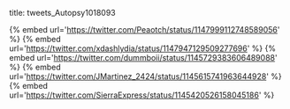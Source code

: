 title: tweets_Autopsy1018093

{% embed url='https://twitter.com/Peaotch/status/1147999112748589056' %}
{% embed url='https://twitter.com/xdashlydia/status/1147947129509277696' %}
{% embed url='https://twitter.com/dummboii/status/1145729383606489088' %}
{% embed url='https://twitter.com/JMartinez_2424/status/1145615741963644928' %}
{% embed url='https://twitter.com/SierraExpress/status/1145420526158045186' %}
